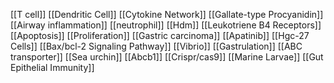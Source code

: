 [[T cell]]
[[Dendritic Cell]]
[[Cytokine Network]]
[[Gallate-type Procyanidin]]
[[Airway inflammation]]
[[neutrophil]]
[[Hdm]]
[[Leukotriene B4 Receptors]]
[[Apoptosis]]
[[Proliferation]]
[[Gastric carcinoma]]
[[Apatinib]]
[[Hgc-27 Cells]]
[[Bax/bcl-2 Signaling Pathway]]
[[Vibrio]]
[[Gastrulation]]
[[ABC transporter]]
[[Sea urchin]]
[[Abcb1]]
[[Crispr/cas9]]
[[Marine Larvae]]
[[Gut Epithelial Immunity]]
